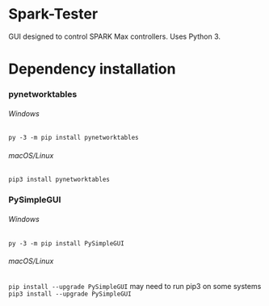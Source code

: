 # Spark-Tester
GUI designed to control SPARK Max controllers. Uses Python 3.

# Dependency installation

### pynetworktables
###### Windows
`py -3 -m pip install pynetworktables`
###### macOS/Linux
`pip3 install pynetworktables`

### PySimpleGUI
###### Windows
`py -3 -m pip install PySimpleGUI`
###### macOS/Linux
`pip install --upgrade PySimpleGUI`
may need to run pip3 on some systems
`pip3 install --upgrade PySimpleGUI`
